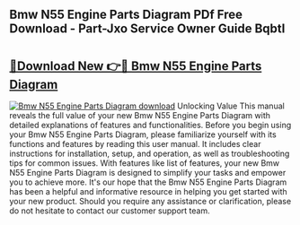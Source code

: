 ## Bmw N55 Engine Parts Diagram PDf Free Download - Part-Jxo Service Owner Guide BqbtI

# <h2><a href="http://dfqbneq.blite.top/?on=Bmw+N55+Engine+Parts+Diagram">🔗Download New 👉🔴 Bmw N55 Engine Parts Diagram</a></h2>

[![Bmw N55 Engine Parts Diagram download](https://i.imgur.com/lujVjoI.png)](http://dfqbneq.blite.top/?on=Bmw+N55+Engine+Parts+Diagram)
Unlocking Value This manual reveals the full value of your new Bmw N55 Engine Parts Diagram with detailed explanations of features and functionalities. Before you begin using your Bmw N55 Engine Parts Diagram, please familiarize yourself with its functions and features by reading this user manual. It includes clear instructions for installation, setup, and operation, as well as troubleshooting tips for common issues. With features like list of features, your new Bmw N55 Engine Parts Diagram is designed to simplify your tasks and empower you to achieve more. It's our hope that the Bmw N55 Engine Parts Diagram has been a helpful and informative resource in helping you get started with your new product. Should you require any assistance or clarification, please do not hesitate to contact our customer support team.
